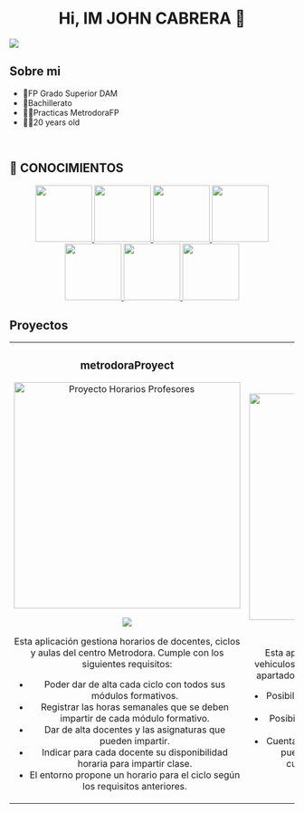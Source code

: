 
<div align="center">
<h1 align="center">Hi, IM JOHN CABRERA 👋</h1>
</div>
<img src="https://i.imgur.com/6y8bJsq.png">



## Sobre mi

- 📗FP Grado Superior DAM
- 📗Bachillerato
- 👨‍💼Practicas MetrodoraFP 
- 🧑‍🎓20 years old
 
<br>

## 🧠 CONOCIMIENTOS

<p align="center">
  <a href="https://github.com/johncabrera26">
    <!-- Primera fila -->
    <img height="100em" src="https://i.imgur.com/Ydgr45Y.png"/>
    <img height="100em" src="https://i.imgur.com/1oz52QW.png"/>
    <img height="100em" src="https://i.imgur.com/e6CZ8nd.png"/>
    <img height="100em" src="https://i.imgur.com/Ay2l6m4.png"/>
    <br>
    <!-- Segunda fila -->
    <img height="100em" src="https://i.imgur.com/AmlEQhU.png"/>
    <img height="100em" src="https://i.imgur.com/9j7etUo.png"/>
    <img height="100em" src="https://i.imgur.com/WAz7fD0.png"/>
  </a>
</p>


## Proyectos 
<table>
<tr>
<td width="50%">
<h3 align="center">metrodoraProyect</h3>
<div align="center">
<img src="https://i.imgur.com/xEksegQ.png" width="400"alt="Proyecto Horarios Profesores"></a>
<p>
<a href="" target="_blank">
<img src="https://img.shields.io/badge/CÓDIGO-ff9?style=for-the-badge&logo=github&logoColor=black">
</a>
</p>
<p>Esta aplicación gestiona horarios de docentes, ciclos y aulas del centro Metrodora. 
   Cumple con los siguientes requisitos:</p>
<ul>
  <li>Poder dar de alta cada ciclo con todos sus módulos formativos.</li>
  <li>Registrar las horas semanales que se deben impartir de cada módulo formativo.</li>
  <li>Dar de alta docentes y las asignaturas que pueden impartir.</li>
  <li>Indicar para cada docente su disponibilidad horaria para impartir clase.</li>
  <li>El entorno propone un horario para el ciclo según los requisitos anteriores.</li>
</ul>
</div>
                                                                                      
</td>

<td width="50%">
<h3 align="center">JCconcesionario</h3>
<div align="center">
<img src="https://i.imgur.com/lhdaNoZ.png" width="400"alt="Proyecto Horarios Profesores"></a>
<p>
<a href="" target="_blank">
<img src="https://img.shields.io/badge/CÓDIGO-ff9?style=for-the-badge&logo=github&logoColor=black">
</a>
</p>
<p>Esta aplicación gestiona la compra y venta de vehiculos de manera online
  ademas cuanta con un apartado administrador donde gestionar el CRUD:</p>
<ul>
  <li>Posibilidad de comprar vehiculos actualizando la BD automaticamente.</li>
  <li>Posibilidad de vender vehiculos actualizando la BD automaticamente .</li>
  <li>Cuenta con un apartado Administrador donde se puede ejucutar cualquier accion CRUD de cualquier tabla 
    actualizandose en la BD automaticamente.</li>

</ul>
</div>
                                                                                      
</td>


